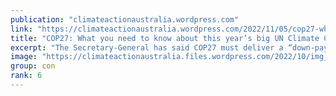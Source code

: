 ```yaml
---
publication: "climateactionaustralia.wordpress.com"
link: "https://climateactionaustralia.wordpress.com/2022/11/05/cop27-what-you-need-to-know-about-this-years-big-un-climate-conference-climatecrisis-demand-climateaction-sdg13-tellthetruth-auspol/"
title: "COP27: What you need to know about this year’s big UN Climate Conference #ClimateCrisis demand #ClimateAction #SDG13 #TellTheTruth #auspol"
excerpt: "The Secretary-General has said COP27 must deliver a “down-payment” on climate solutions that match the scale of the problem, so, will leaders deliver? UNFCCC/Kiara WorthDelegates seated in the…"
image: "https://climateactionaustralia.files.wordpress.com/2022/10/img_1883.jpg?w=1200"
group: con
rank: 6
---
```

